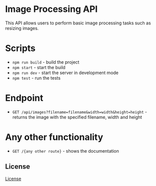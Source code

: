 # Image Processing API

This API allows users to perform basic image processing tasks such as resizing images.

# Scripts

- `npm run build` - build the project
- `npm start` - start the build
- `npm run dev` - start the server in development mode
- `npm test` - run the tests

# Endpoint

- `GET /api/images?filename=filename&width=width&height=height` - returns the image with the specified filename, width and height

# Any other functionality

- `GET /{any other route}` - shows the documentation

## License

[License](LICENSE.txt)
